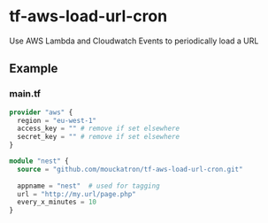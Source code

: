 # tf-aws-load-url-cron
Use AWS Lambda and Cloudwatch Events to periodically load a URL

## Example

### main.tf

```terraform
provider "aws" {
  region = "eu-west-1"
  access_key = "" # remove if set elsewhere
  secret_key = "" # remove if set elsewhere
}

module "nest" {
  source = "github.com/mouckatron/tf-aws-load-url-cron.git"
  
  appname = "nest"  # used for tagging
  url = "http://my.url/page.php"
  every_x_minutes = 10
}
```
